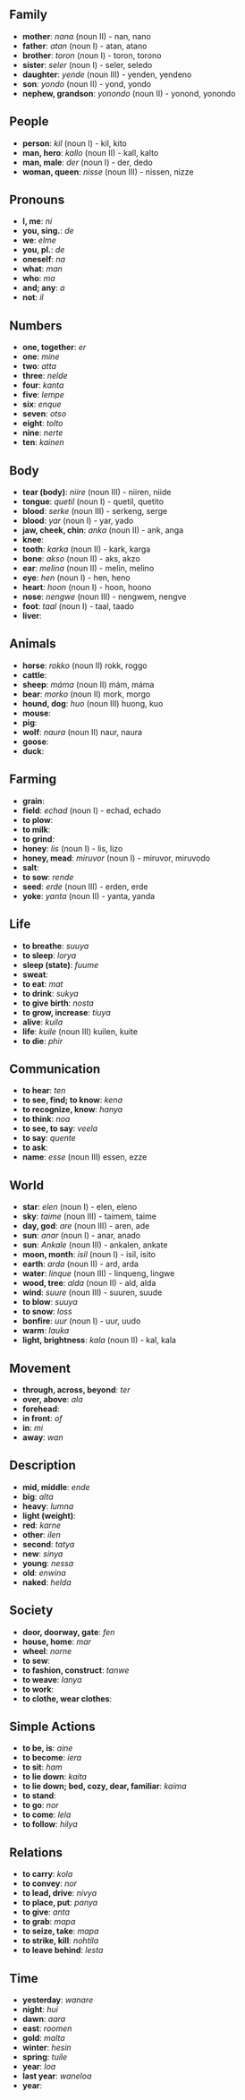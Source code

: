 ## Family

+ **mother**: _nana_ (noun II) - nan, nano
+ **father**: _atan_ (noun I) - atan, atano
+ **brother**: _toron_ (noun I) - toron, torono
+ **sister**: _seler_ (noun I) - seler, seledo
+ **daughter**: _yende_ (noun III) - yenden, yendeno
+ **son**: _yondo_ (noun II) - yond, yondo
+ **nephew, grandson**: _yonondo_ (noun II) - yonond, yonondo

## People

+ **person**: _kil_ (noun I) - kil, kito
+ **man, hero**: _kallo_ (noun II) - kall, kalto
+ **man, male**: _der_ (noun I) - der, dedo
+ **woman, queen**: _nisse_ (noun III) - nissen, nizze

## Pronouns

+ **I, me**: _ni_
+ **you, sing.**:	_de_
+ **we**: _elme_
+ **you, pl.**: _de_
+ **oneself**: _na_
+ **what**: _man_
+ **who**: _ma_
+ **and; any**: _a_
+ **not**: _il_

## Numbers

+ **one, together**: _er_
+ **one**: _mine_
+ **two**: _atta_
+ **three**: _nelde_
+ **four**: _kanta_
+ **five**: _lempe_
+ **six**: _enque_
+ **seven**: _otso_
+ **eight**: _tolto_
+ **nine**: _nerte_
+ **ten**: _kainen_

## Body

+ **tear (body)**: _niire_ (noun III) - niiren, niide
+ **tongue**: _quetil_ (noun I) - quetil, quetito
+ **blood**: _serke_ (noun III) - serkeng, serge
+ **blood**: _yar_ (noun I) - yar, yado
+ **jaw, cheek, chin**: _anka_ (noun II) - ank, anga
+ **knee**:
+ **tooth**: _karka_ (noun II) - kark, karga
+ **bone**: _akso_ (noun II) - aks, akzo
+ **ear**: _melina_ (noun II) - melin, melino
+ **eye**: _hen_ (noun I) - hen, heno
+ **heart**: _hoon_ (noun I) - hoon, hoono
+ **nose**: _nengwe_ (noun III) - nengwem, nengve
+ **foot**: _taal_ (noun I) - taal, taado
+ **liver**:

## Animals

+ **horse**: _rokko_ (noun II) rokk, roggo
+ **cattle**:
+ **sheep**: _máma_ (noun II) mám, máma
+ **bear**: _morko_ (noun II) mork, morgo
+ **hound, dog**: _huo_ (noun III) huong, kuo
+ **mouse**:
+ **pig**:
+ **wolf**: _naura_ (noun II) naur, naura
+ **goose**:
+ **duck**:

## Farming

+ **grain**:
+ **field**: _echad_ (noun I) - echad, echado
+ **to plow**:
+ **to milk**:
+ **to grind**:
+ **honey**: _lis_ (noun I) - lis, lizo
+ **honey, mead**: _miruvor_ (noun I) - miruvor, miruvodo 
+ **salt**:
+ **to sow**: _rende_
+ **seed**: _erde_ (noun III) - erden, erde
+ **yoke**: _yanta_ (noun II) - yanta, yanda

## Life

+ **to breathe**: _suuya_
+ **to sleep**: _lorya_
+ **sleep (state)**: _fuume_
+ **sweat**:
+ **to eat**: _mat_
+ **to drink**: _sukya_
+ **to give birth**: _nosta_
+ **to grow, increase**: _tiuya_
+ **alive**: _kuila_
+ **life**: _kuile_ (noun III) kuilen, kuite
+ **to die**: _phir_

## Communication

+ **to hear**: _ten_
+ **to see, find; to know**: _kena_
+ **to recognize, know**: _hanya_
+ **to think**: _noa_
+ **to see, to say**: _veela_
+ **to say**: _quente_
+ **to ask**:
+ **name**: _esse_ (noun III) essen, ezze

## World

+ **star**: _elen_ (noun I) - elen, eleno
+ **sky**: _taime_ (noun III) - taimem, taime
+ **day, god**: _are_ (noun III) - aren, ade
+ **sun**: _anar_ (noun I) - anar, anado
+ **sun**: _Ankale_ (noun III) - ankalen, ankate
+ **moon, month**: _isil_ (noun I) - isil, isito
+ **earth**: _arda_ (noun II) - ard, arda
+ **water**: _linque_ (noun III) - linqueng, lingwe
+ **wood, tree**: _alda_ (noun II) - ald, alda
+ **wind**: _suure_ (noun III) - suuren, suude
+ **to blow**: _suuya_
+ **to snow**: _loss_
+ **bonfire**: _uur_ (noun I) - uur, uudo
+ **warm**: _lauka_
+ **light, brightness**: _kala_ (noun II) - kal, kala

## Movement

+ **through, across, beyond**: _ter_
+ **over, above**: _ala_
+ **forehead**:
+ **in front**: _of_
+ **in**: _mi_
+ **away**: _wan_

## Description

+ **mid, middle**: _ende_
+ **big**: _alta_
+ **heavy**: _lumna_
+ **light (weight)**:
+ **red**: _karne_
+ **other**: _ilen_
+ **second**: _tatya_
+ **new**: _sinya_
+ **young**: _nessa_
+ **old**: _enwina_
+ **naked**: _helda_

## Society

+ **door, doorway, gate**: _fen_
+ **house, home**: _mar_
+ **wheel**: _norne_
+ **to sew**:
+ **to fashion, construct**: _tanwe_
+ **to weave**: _lanya_
+ **to work**:
+ **to clothe, wear clothes**:

## Simple Actions

+ **to be, is**: _aine_
+ **to become**: _iera_
+ **to sit**: _ham_
+ **to lie down**: _kaita_
+ **to lie down; bed, cozy, dear, familiar**: _kaima_
+ **to stand**:
+ **to go**: _nor_
+ **to come**: _lela_
+ **to follow**: _hilya_

## Relations

+ **to carry**: _kola_
+ **to convey**: _nor_
+ **to lead, drive**: _nivya_
+ **to place, put**: _panya_
+ **to give**: _anta_
+ **to grab**: _mapa_
+ **to seize, take**: _mapa_
+ **to strike, kill**: _nohtila_
+ **to leave behind**: _lesta_

## Time

+ **yesterday**: _wanare_
+ **night**: _hui_
+ **dawn**: _aara_
+ **east**: _roomen_
+ **gold**: _malta_
+ **winter**: _hesin_
+ **spring**: _tuile_
+ **year**: _loa_
+ **last year**: _waneloa_
+ **year**:
